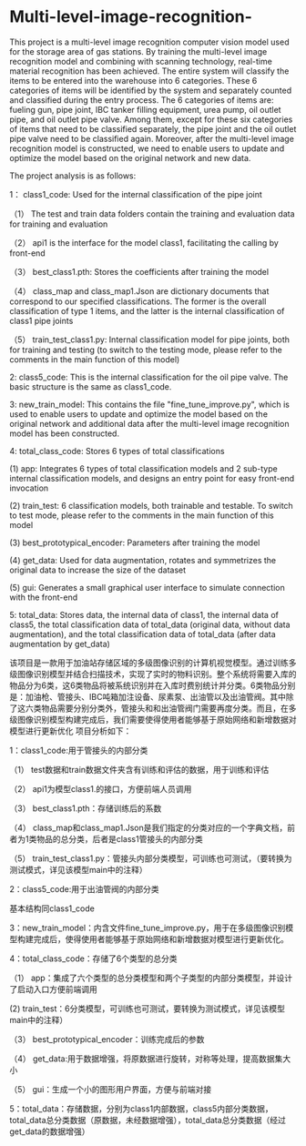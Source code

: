 # Multi-level-image-recognition-
This project is a multi-level image recognition computer vision model used for the storage area of gas stations. By training the multi-level image recognition model and combining with scanning technology, real-time material recognition has been achieved. The entire system will classify the items to be entered into the warehouse into 6 categories. These 6 categories of items will be identified by the system and separately counted and classified during the entry process. The 6 categories of items are: fueling gun, pipe joint, IBC tanker filling equipment, urea pump, oil outlet pipe, and oil outlet pipe valve. Among them, except for these six categories of items that need to be classified separately, the pipe joint and the oil outlet pipe valve need to be classified again. Moreover, after the multi-level image recognition model is constructed, we need to enable users to update and optimize the model based on the original network and new data.

The project analysis is as follows:

1： class1_code: Used for the internal classification of the pipe joint

（1）	The test and train data folders contain the training and evaluation data for training and evaluation

（2）	api1 is the interface for the model class1, facilitating the calling by front-end 

（3）	best_class1.pth: Stores the coefficients after training the model

（4）	class_map and class_map1.Json are dictionary documents that correspond to our specified classifications. The former is the overall classification of type 1 items, and the latter is the internal classification of class1 pipe joints

（5）	train_test_class1.py: Internal classification model for pipe joints, both for training and testing (to switch to the testing mode, please refer to the comments in the main function of this model)

2:   class5_code: This is the internal classification for the oil pipe valve. 
The basic structure is the same as class1_code.

3:   new_train_model: This contains the file "fine_tune_improve.py", which is used to enable users to update and optimize the model based on the original network and additional data after the multi-level image recognition model has been constructed.

4:   total_class_code: Stores 6 types of total classifications

(1)  app: Integrates 6 types of total classification models and 2 sub-type internal classification models, and designs an entry point for easy front-end invocation

(2)  train_test: 6 classification models, both trainable and testable. To switch to test mode, please refer to the comments in the main function of this model

(3)  best_prototypical_encoder: Parameters after training the model

(4)  get_data: Used for data augmentation, rotates and symmetrizes the original data to increase the size of the dataset

(5)  gui: Generates a small graphical user interface to simulate connection with the front-end

5: total_data:  Stores data, the internal data of class1, the internal data of class5, the total classification data of total_data (original data, without data augmentation), and the total classification data of total_data (after data augmentation by get_data)

该项目是一款用于加油站存储区域的多级图像识别的计算机视觉模型。通过训练多级图像识别模型并结合扫描技术，实现了实时的物料识别。整个系统将需要入库的物品分为6类，这6类物品将被系统识别并在入库时费别统计并分类。6类物品分别是：加油枪、管接头、IBC吨箱加注设备、尿素泵、出油管以及出油管阀。其中除了这六类物品需要分别分类外，管接头和和出油管阀门需要再度分类。而且，在多级图像识别模型构建完成后，我们需要使得使用者能够基于原始网络和新增数据对模型进行更新优化
项目分析如下：

1：class1_code:用于管接头的内部分类

（1）	test数据和train数据文件夹含有训练和评估的数据，用于训练和评估

（2）	api1为模型class1.的接口，方便前端人员调用

（3）	best_class1.pth：存储训练后的系数

（4）	class_map和class_map1.Json是我们指定的分类对应的一个字典文档，前者为1类物品的总分类，后者是class1管接头的内部分类

（5）	train_test_class1.py：管接头内部分类模型，可训练也可测试，（要转换为测试模式，详见该模型main中的注释）

2：class5_code:用于出油管阀的内部分类

 基本结构同class1_code

3：new_train_model：内含文件fine_tune_improve.py，用于在多级图像识别模型构建完成后，使得使用者能够基于原始网络和新增数据对模型进行更新优化。

4：total_class_code：存储了6个类型的总分类

 （1） app：集成了六个类型的总分类模型和两个子类型的内部分类模型，并设计了启动入口方便前端调用
  
  (2) train_test：6分类模型，可训练也可测试，要转换为测试模式，详见该模型main中的注释）

 （3） best_prototypical_encoder：训练完成后的参数

 （4） get_data:用于数据增强，将原数据进行旋转，对称等处理，提高数据集大小

 （5） gui：生成一个小的图形用户界面，方便与前端对接
 
5：total_data：存储数据，分别为class1内部数据，class5内部分类数据，total_data总分类数据（原数据，未经数据增强），total_data总分类数据（经过get_data的数据增强）


